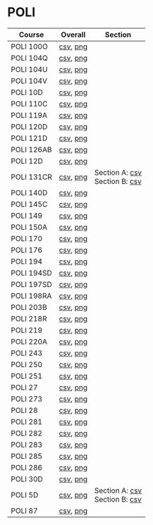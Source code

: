 # POLI

| Course | Overall | Section |
| ------ | ------- | ------- |
| POLI 100O | [csv](https://github.com/UCSD-Historical-Enrollment-Data/2025Spring/blob/main/overall/POLI%20100O.csv), [png](https://raw.githubusercontent.com/UCSD-Historical-Enrollment-Data/2025Spring/main/plot_overall/POLI%20100O.png) |  |
| POLI 104Q | [csv](https://github.com/UCSD-Historical-Enrollment-Data/2025Spring/blob/main/overall/POLI%20104Q.csv), [png](https://raw.githubusercontent.com/UCSD-Historical-Enrollment-Data/2025Spring/main/plot_overall/POLI%20104Q.png) |  |
| POLI 104U | [csv](https://github.com/UCSD-Historical-Enrollment-Data/2025Spring/blob/main/overall/POLI%20104U.csv), [png](https://raw.githubusercontent.com/UCSD-Historical-Enrollment-Data/2025Spring/main/plot_overall/POLI%20104U.png) |  |
| POLI 104V | [csv](https://github.com/UCSD-Historical-Enrollment-Data/2025Spring/blob/main/overall/POLI%20104V.csv), [png](https://raw.githubusercontent.com/UCSD-Historical-Enrollment-Data/2025Spring/main/plot_overall/POLI%20104V.png) |  |
| POLI 10D | [csv](https://github.com/UCSD-Historical-Enrollment-Data/2025Spring/blob/main/overall/POLI%2010D.csv), [png](https://raw.githubusercontent.com/UCSD-Historical-Enrollment-Data/2025Spring/main/plot_overall/POLI%2010D.png) |  |
| POLI 110C | [csv](https://github.com/UCSD-Historical-Enrollment-Data/2025Spring/blob/main/overall/POLI%20110C.csv), [png](https://raw.githubusercontent.com/UCSD-Historical-Enrollment-Data/2025Spring/main/plot_overall/POLI%20110C.png) |  |
| POLI 119A | [csv](https://github.com/UCSD-Historical-Enrollment-Data/2025Spring/blob/main/overall/POLI%20119A.csv), [png](https://raw.githubusercontent.com/UCSD-Historical-Enrollment-Data/2025Spring/main/plot_overall/POLI%20119A.png) |  |
| POLI 120D | [csv](https://github.com/UCSD-Historical-Enrollment-Data/2025Spring/blob/main/overall/POLI%20120D.csv), [png](https://raw.githubusercontent.com/UCSD-Historical-Enrollment-Data/2025Spring/main/plot_overall/POLI%20120D.png) |  |
| POLI 121D | [csv](https://github.com/UCSD-Historical-Enrollment-Data/2025Spring/blob/main/overall/POLI%20121D.csv), [png](https://raw.githubusercontent.com/UCSD-Historical-Enrollment-Data/2025Spring/main/plot_overall/POLI%20121D.png) |  |
| POLI 126AB | [csv](https://github.com/UCSD-Historical-Enrollment-Data/2025Spring/blob/main/overall/POLI%20126AB.csv), [png](https://raw.githubusercontent.com/UCSD-Historical-Enrollment-Data/2025Spring/main/plot_overall/POLI%20126AB.png) |  |
| POLI 12D | [csv](https://github.com/UCSD-Historical-Enrollment-Data/2025Spring/blob/main/overall/POLI%2012D.csv), [png](https://raw.githubusercontent.com/UCSD-Historical-Enrollment-Data/2025Spring/main/plot_overall/POLI%2012D.png) |  |
| POLI 131CR | [csv](https://github.com/UCSD-Historical-Enrollment-Data/2025Spring/blob/main/overall/POLI%20131CR.csv), [png](https://raw.githubusercontent.com/UCSD-Historical-Enrollment-Data/2025Spring/main/plot_overall/POLI%20131CR.png) | Section A: [csv](https://github.com/UCSD-Historical-Enrollment-Data/2025Spring/blob/main/section/POLI%20131CR_A.csv)<br>Section B: [csv](https://github.com/UCSD-Historical-Enrollment-Data/2025Spring/blob/main/section/POLI%20131CR_B.csv) |
| POLI 140D | [csv](https://github.com/UCSD-Historical-Enrollment-Data/2025Spring/blob/main/overall/POLI%20140D.csv), [png](https://raw.githubusercontent.com/UCSD-Historical-Enrollment-Data/2025Spring/main/plot_overall/POLI%20140D.png) |  |
| POLI 145C | [csv](https://github.com/UCSD-Historical-Enrollment-Data/2025Spring/blob/main/overall/POLI%20145C.csv), [png](https://raw.githubusercontent.com/UCSD-Historical-Enrollment-Data/2025Spring/main/plot_overall/POLI%20145C.png) |  |
| POLI 149 | [csv](https://github.com/UCSD-Historical-Enrollment-Data/2025Spring/blob/main/overall/POLI%20149.csv), [png](https://raw.githubusercontent.com/UCSD-Historical-Enrollment-Data/2025Spring/main/plot_overall/POLI%20149.png) |  |
| POLI 150A | [csv](https://github.com/UCSD-Historical-Enrollment-Data/2025Spring/blob/main/overall/POLI%20150A.csv), [png](https://raw.githubusercontent.com/UCSD-Historical-Enrollment-Data/2025Spring/main/plot_overall/POLI%20150A.png) |  |
| POLI 170 | [csv](https://github.com/UCSD-Historical-Enrollment-Data/2025Spring/blob/main/overall/POLI%20170.csv), [png](https://raw.githubusercontent.com/UCSD-Historical-Enrollment-Data/2025Spring/main/plot_overall/POLI%20170.png) |  |
| POLI 176 | [csv](https://github.com/UCSD-Historical-Enrollment-Data/2025Spring/blob/main/overall/POLI%20176.csv), [png](https://raw.githubusercontent.com/UCSD-Historical-Enrollment-Data/2025Spring/main/plot_overall/POLI%20176.png) |  |
| POLI 194 | [csv](https://github.com/UCSD-Historical-Enrollment-Data/2025Spring/blob/main/overall/POLI%20194.csv), [png](https://raw.githubusercontent.com/UCSD-Historical-Enrollment-Data/2025Spring/main/plot_overall/POLI%20194.png) |  |
| POLI 194SD | [csv](https://github.com/UCSD-Historical-Enrollment-Data/2025Spring/blob/main/overall/POLI%20194SD.csv), [png](https://raw.githubusercontent.com/UCSD-Historical-Enrollment-Data/2025Spring/main/plot_overall/POLI%20194SD.png) |  |
| POLI 197SD | [csv](https://github.com/UCSD-Historical-Enrollment-Data/2025Spring/blob/main/overall/POLI%20197SD.csv), [png](https://raw.githubusercontent.com/UCSD-Historical-Enrollment-Data/2025Spring/main/plot_overall/POLI%20197SD.png) |  |
| POLI 198RA | [csv](https://github.com/UCSD-Historical-Enrollment-Data/2025Spring/blob/main/overall/POLI%20198RA.csv), [png](https://raw.githubusercontent.com/UCSD-Historical-Enrollment-Data/2025Spring/main/plot_overall/POLI%20198RA.png) |  |
| POLI 203B | [csv](https://github.com/UCSD-Historical-Enrollment-Data/2025Spring/blob/main/overall/POLI%20203B.csv), [png](https://raw.githubusercontent.com/UCSD-Historical-Enrollment-Data/2025Spring/main/plot_overall/POLI%20203B.png) |  |
| POLI 218R | [csv](https://github.com/UCSD-Historical-Enrollment-Data/2025Spring/blob/main/overall/POLI%20218R.csv), [png](https://raw.githubusercontent.com/UCSD-Historical-Enrollment-Data/2025Spring/main/plot_overall/POLI%20218R.png) |  |
| POLI 219 | [csv](https://github.com/UCSD-Historical-Enrollment-Data/2025Spring/blob/main/overall/POLI%20219.csv), [png](https://raw.githubusercontent.com/UCSD-Historical-Enrollment-Data/2025Spring/main/plot_overall/POLI%20219.png) |  |
| POLI 220A | [csv](https://github.com/UCSD-Historical-Enrollment-Data/2025Spring/blob/main/overall/POLI%20220A.csv), [png](https://raw.githubusercontent.com/UCSD-Historical-Enrollment-Data/2025Spring/main/plot_overall/POLI%20220A.png) |  |
| POLI 243 | [csv](https://github.com/UCSD-Historical-Enrollment-Data/2025Spring/blob/main/overall/POLI%20243.csv), [png](https://raw.githubusercontent.com/UCSD-Historical-Enrollment-Data/2025Spring/main/plot_overall/POLI%20243.png) |  |
| POLI 250 | [csv](https://github.com/UCSD-Historical-Enrollment-Data/2025Spring/blob/main/overall/POLI%20250.csv), [png](https://raw.githubusercontent.com/UCSD-Historical-Enrollment-Data/2025Spring/main/plot_overall/POLI%20250.png) |  |
| POLI 251 | [csv](https://github.com/UCSD-Historical-Enrollment-Data/2025Spring/blob/main/overall/POLI%20251.csv), [png](https://raw.githubusercontent.com/UCSD-Historical-Enrollment-Data/2025Spring/main/plot_overall/POLI%20251.png) |  |
| POLI 27 | [csv](https://github.com/UCSD-Historical-Enrollment-Data/2025Spring/blob/main/overall/POLI%2027.csv), [png](https://raw.githubusercontent.com/UCSD-Historical-Enrollment-Data/2025Spring/main/plot_overall/POLI%2027.png) |  |
| POLI 273 | [csv](https://github.com/UCSD-Historical-Enrollment-Data/2025Spring/blob/main/overall/POLI%20273.csv), [png](https://raw.githubusercontent.com/UCSD-Historical-Enrollment-Data/2025Spring/main/plot_overall/POLI%20273.png) |  |
| POLI 28 | [csv](https://github.com/UCSD-Historical-Enrollment-Data/2025Spring/blob/main/overall/POLI%2028.csv), [png](https://raw.githubusercontent.com/UCSD-Historical-Enrollment-Data/2025Spring/main/plot_overall/POLI%2028.png) |  |
| POLI 281 | [csv](https://github.com/UCSD-Historical-Enrollment-Data/2025Spring/blob/main/overall/POLI%20281.csv), [png](https://raw.githubusercontent.com/UCSD-Historical-Enrollment-Data/2025Spring/main/plot_overall/POLI%20281.png) |  |
| POLI 282 | [csv](https://github.com/UCSD-Historical-Enrollment-Data/2025Spring/blob/main/overall/POLI%20282.csv), [png](https://raw.githubusercontent.com/UCSD-Historical-Enrollment-Data/2025Spring/main/plot_overall/POLI%20282.png) |  |
| POLI 283 | [csv](https://github.com/UCSD-Historical-Enrollment-Data/2025Spring/blob/main/overall/POLI%20283.csv), [png](https://raw.githubusercontent.com/UCSD-Historical-Enrollment-Data/2025Spring/main/plot_overall/POLI%20283.png) |  |
| POLI 285 | [csv](https://github.com/UCSD-Historical-Enrollment-Data/2025Spring/blob/main/overall/POLI%20285.csv), [png](https://raw.githubusercontent.com/UCSD-Historical-Enrollment-Data/2025Spring/main/plot_overall/POLI%20285.png) |  |
| POLI 286 | [csv](https://github.com/UCSD-Historical-Enrollment-Data/2025Spring/blob/main/overall/POLI%20286.csv), [png](https://raw.githubusercontent.com/UCSD-Historical-Enrollment-Data/2025Spring/main/plot_overall/POLI%20286.png) |  |
| POLI 30D | [csv](https://github.com/UCSD-Historical-Enrollment-Data/2025Spring/blob/main/overall/POLI%2030D.csv), [png](https://raw.githubusercontent.com/UCSD-Historical-Enrollment-Data/2025Spring/main/plot_overall/POLI%2030D.png) |  |
| POLI 5D | [csv](https://github.com/UCSD-Historical-Enrollment-Data/2025Spring/blob/main/overall/POLI%205D.csv), [png](https://raw.githubusercontent.com/UCSD-Historical-Enrollment-Data/2025Spring/main/plot_overall/POLI%205D.png) | Section A: [csv](https://github.com/UCSD-Historical-Enrollment-Data/2025Spring/blob/main/section/POLI%205D_A.csv)<br>Section B: [csv](https://github.com/UCSD-Historical-Enrollment-Data/2025Spring/blob/main/section/POLI%205D_B.csv) |
| POLI 87 | [csv](https://github.com/UCSD-Historical-Enrollment-Data/2025Spring/blob/main/overall/POLI%2087.csv), [png](https://raw.githubusercontent.com/UCSD-Historical-Enrollment-Data/2025Spring/main/plot_overall/POLI%2087.png) |  |
